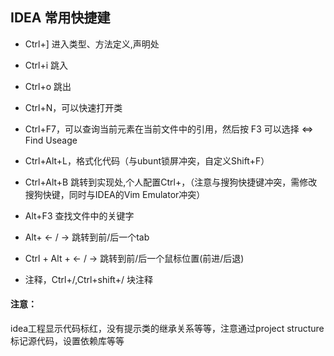 ## IDEA 常用快捷建

- Ctrl+] 进入类型、方法定义,声明处

- Ctrl+i 跳入

- Ctrl+o 跳出

- Ctrl+N，可以快速打开类

- Ctrl+F7，可以查询当前元素在当前文件中的引用，然后按 F3 可以选择 <=> Find Useage

- Ctrl+Alt+L，格式化代码（与ubunt锁屏冲突，自定义Shift+F）

- Ctrl+Alt+B 跳转到实现处,个人配置Ctrl+，（注意与搜狗快捷键冲突，需修改搜狗快键，同时与IDEA的Vim Emulator冲突）

- Alt+F3 查找文件中的关键字

- Alt+ <- / -> 跳转到前/后一个tab

- Ctrl + Alt + <- / -> 跳转到前/后一个鼠标位置(前进/后退)

- 注释，Ctrl+/,Ctrl+shift+/ 块注释

#### 注意：

idea工程显示代码标红，没有提示类的继承关系等等，注意通过project structure 标记源代码，设置依赖库等等
